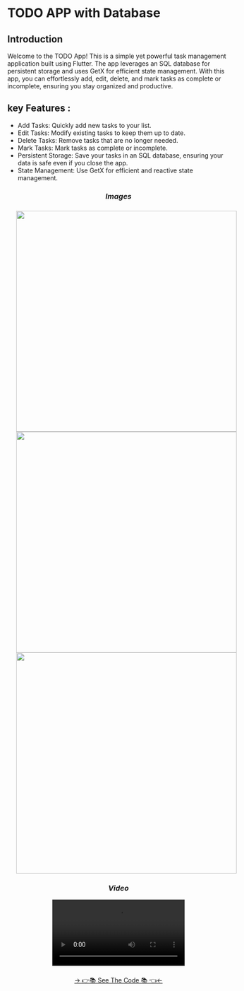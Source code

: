 # TODO APP with Database

## Introduction
Welcome to the TODO App! This is a simple yet powerful task management application built using Flutter. The app leverages an SQL database for persistent storage and uses GetX for efficient state management. With this app, you can effortlessly add, edit, delete, and mark tasks as complete or incomplete, ensuring you stay organized and productive.

## key Features :
* Add Tasks: Quickly add new tasks to your list.
* Edit Tasks: Modify existing tasks to keep them up to date.
* Delete Tasks: Remove tasks that are no longer needed.
* Mark Tasks: Mark tasks as complete or incomplete.
* Persistent Storage: Save your tasks in an SQL database, ensuring your data is safe even if you close the app.
* State Management: Use GetX for efficient and reactive state management.

### 
<h3 align="center"><i>Images</i></h3>

###

<div align="center">

<img src="https://github.com/user-attachments/assets/bb3f1819-29a2-40ae-98ca-3f888b154919" height=500px hspace=20>

<img src="https://github.com/user-attachments/assets/0bbe15a0-9fd5-488f-9e6d-b874127be380" height=500px hspace=20>

<img src="https://github.com/user-attachments/assets/2bfe8edd-5619-40a0-8e9a-119e8f5a5a01" height=500px hspace=20>

</div>

###
<h3 align="center"><i>Video</i></h3>
<div align="center">    

<video src = "https://github.com/user-attachments/assets/297185d6-3b2d-4cd0-9040-a6ecf0553418">

</div>

###
<div align="center">
<a href="https://github.com/MauryaAayush/sky_scrapper">-> 👉📚 See The Code 📚 👈<-</a>
</div>



